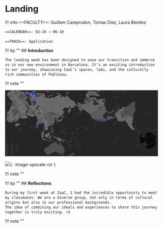 # Landing

!!! info 
    ==FACULTY==: Guillem Camprodon, Tomas Diez, Laura Benitez

    ==CALENDAR==: 02-10 → 06-10

    ==TRACK==: Application

<div style="clear:both;"></div>

!!! tip ""
    ## **Introduction**

    The landing week has been designed to ease our transition and immerse us in our new environment in Barcelona. It’s an exciting introduction to our journey, showcasing IaaC’s spaces, labs, and the culturally rich communities of Poblenou.

!!! note ""

![](../images/LandingMap.jpg)

![](../images/Landing01.GIF){: .image-upscale-ctr } 

!!! note ""

!!! tip ""
    ## **Reflections**

    During my first week at IaaC, I had the incredible opportunity to meet my classmates. We are a diverse group, not only in terms of cultural origins but also in our professional backgrounds. 
    The idea of combining our ideals and experiences to share this journey together is truly exciting. <3

!!! note ""

